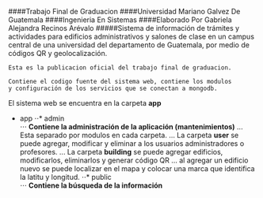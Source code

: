 ####Trabajo Final de Graduacion
####Universidad Mariano Galvez De Guatemala
####Ingenieria En Sistemas
####Elaborado Por Gabriela Alejandra Recinos Arévalo
#####Sistema de información de trámites y actividades para edificios administrativos y salones de clase en un campus central de una universidad del departamento de Guatemala, por medio de códigos QR y geolocalización.


```
Esta es la publicacion oficial del trabajo final de graduacion. 

Contiene el codigo fuente del sistema web, contiene los modulos 
y configuración de los servicios que se conectan a mongodb.

```

El sistema web se encuentra en la carpeta **app**
* app
⋅⋅* admin     
⋅⋅⋅ **Contiene la administración de la aplicación (mantenimientos)**
... Esta separado por modulos en cada carpeta.
... La carpeta **user** se puede agregar, modificar y eliminar a los usuarios administradores o profesores.
... La carpeta **building** se puede agregar edificios, modificarlos, eliminarlos y generar código QR
... al agregar un edificio nuevo se puede localizar en el mapa y colocar una marca que identifica la latitu y longitud.
⋅⋅* public    
⋅⋅⋅ **Contiene la búsqueda de la información**
